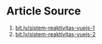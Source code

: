 # Article Source

1. [bit.ly/sistem-reaktivitas-vuejs-1](https://bit.ly/sistem-reaktivitas-vuejs-1)
2. [bit.ly/sistem-reaktivitas-vuejs-2](https://bit.ly/sistem-reaktivitas-vuejs-2)
